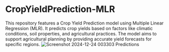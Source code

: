 # CropYieldPrediction-MLR
This repository features a Crop Yield Prediction model using Multiple Linear Regression (MLR). It predicts crop yields based on factors like climatic conditions, soil properties, and agricultural practices. The model aims to support agricultural planning by providing accurate yield forecasts for specific regions.
![Screenshot 2024-12-24 003303](https://github.com/user-attachments/assets/b5ee55b8-2faa-432d-82ca-14b6062fffa8) Predictions
